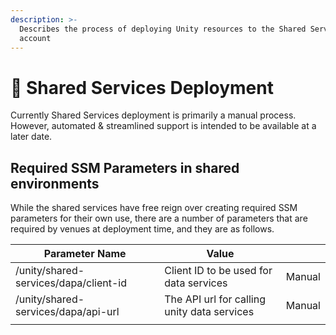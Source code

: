 ```yaml
---
description: >-
  Describes the process of deploying Unity resources to the Shared Services
  account
---
```


# 🚧 Shared Services Deployment

Currently Shared Services deployment is primarily a manual process.  However, automated & streamlined support is intended to be available at a later date.

## Required SSM Parameters in shared environments

While the shared services have free reign over creating required SSM parameters for their own use, there are a number of parameters that are required by venues at deployment time, and they are as follows.

| Parameter Name                        | Value                                       |        |
| ------------------------------------- | ------------------------------------------- | ------ |
| /unity/shared-services/dapa/client-id | Client ID to be used for data services      | Manual |
| /unity/shared-services/dapa/api-url   | The API url for calling unity data services | Manual |
|                                       |                                             |        |
